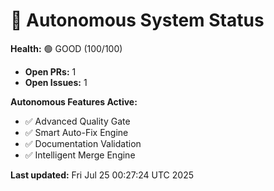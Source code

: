 # 🤖 Autonomous System Status

<!-- Version: 2.6.0 | Updated: 2025-07-24 -->

**Health:** 🟢 GOOD (100/100)

- **Open PRs:** 1
- **Open Issues:** 1

**Autonomous Features Active:**

- ✅ Advanced Quality Gate
- ✅ Smart Auto-Fix Engine
- ✅ Documentation Validation
- ✅ Intelligent Merge Engine

**Last updated:** Fri Jul 25 00:27:24 UTC 2025
